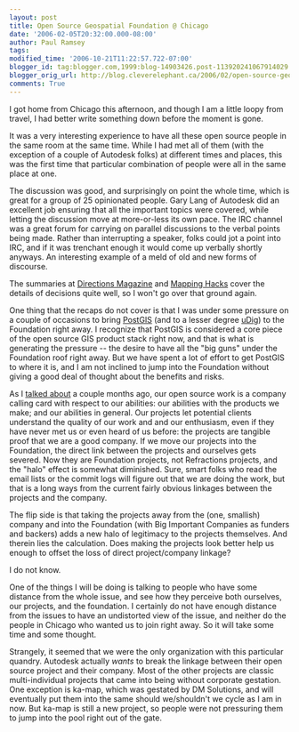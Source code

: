```yaml
---
layout: post
title: Open Source Geospatial Foundation @ Chicago
date: '2006-02-05T20:32:00.000-08:00'
author: Paul Ramsey
tags: 
modified_time: '2006-10-21T11:22:57.722-07:00'
blogger_id: tag:blogger.com,1999:blog-14903426.post-113920241067914029
blogger_orig_url: http://blog.cleverelephant.ca/2006/02/open-source-geospatial-foundation.html
comments: True
---
```


I got home from Chicago this afternoon, and though I am a little loopy from travel, I had better write something down before the moment is gone.

It was a very interesting experience to have all these open source people in the same room at the same time.  While I had met all of them (with the exception of a couple of Autodesk folks) at different times and places, this was the first time that particular combination of people were all in the same place at one.  

The discussion was good, and surprisingly on point the whole time, which is great for a group of 25 opinionated people.  Gary Lang of Autodesk did an excellent job ensuring that all the important topics were covered, while letting the discussion move at more-or-less its own pace.  The IRC channel was a great forum for carrying on parallel discussions to the verbal points being made.  Rather than interrupting a speaker, folks could jot a point into IRC, and if it was trenchant enough it would come up verbally shortly anyways.  An interesting example of a meld of old and new forms of discourse.

The summaries at [Directions Magazine](http://www.directionsmag.com/article.php?article_id=2092) and [Mapping Hacks](http://mappinghacks.com/index.cgi/2006/02/04#osgeo-foundation) cover the details of decisions quite well, so I won't go over that ground again.

One thing that the recaps do not cover is that I was under some pressure on a couple of occasions to bring [PostGIS](http://postgis.refractions.net) (and to a lesser degree [uDig](http://udig.refractions.net)) to the Foundation right away.  I recognize that PostGIS is considered a core piece of the open source GIS product stack right now, and that is what is generating the pressure -- the desire to have all the "big guns" under the Foundation roof right away.  But we have spent a lot of effort to get PostGIS to where it is, and I am not inclined to jump into the Foundation without giving a good deal of thought about the benefits and risks.

As I [talked about](/2005/10/07/open-source-company-oxymoron.html) a couple months ago, our open source work is a company calling card with respect to our abilities: our abilities with the products we make; and our abilities in general.  Our projects let potential clients understand the quality of our work and and our enthusiasm, even if they have never met us or even heard of us before: the projects are tangible proof that we are a good company.  If we move our projects into the Foundation, the direct link between the projects and ourselves gets severed.  Now they are Foundation projects, not Refractions projects, and the "halo" effect is somewhat diminished.  Sure, smart folks who read the email lists or the commit logs will figure out that we are doing the work, but that is a long ways from the current fairly obvious linkages between the projects and the company.

The flip side is that taking the projects away from the (one, smallish) company and into the Foundation (with Big Important Companies as funders and backers) adds a new halo of legitimacy to the projects themselves.  And therein lies the calculation.  Does making the projects look better help us enough to offset the loss of direct project/company linkage?

I do not know.

One of the things I will be doing is talking to people who have some distance from the whole issue, and see how they perceive both ourselves, our projects, and the foundation.  I certainly do not have enough distance from the issues to have an undistorted view of the issue, and neither do the people in Chicago who wanted us to join right away.  So it will take some time and some thought.

Strangely, it seemed that we were the only organization with this particular quandry.  Autodesk actually <span style="font-style:italic;">wants</span> to break the linkage between their open source project and their company.  Most of the other projects are classic multi-individual projects that came into being without corporate gestation.  One exception is ka-map, which was gestated by DM Solutions, and will eventually put them into the same should we/shouldn't we cycle as I am in now.  But ka-map is still a new project, so people were not pressuring them to jump into the pool right out of the gate.